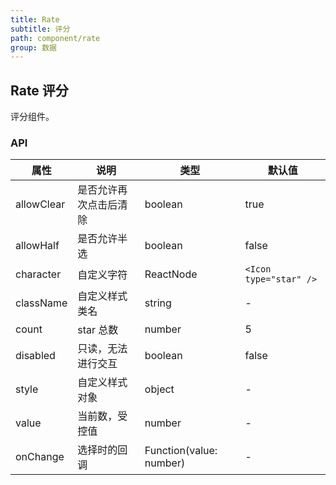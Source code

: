 ```yaml
---
title: Rate
subtitle: 评分
path: component/rate
group: 数据
---
```


## Rate 评分
评分组件。

### API

| 属性 | 说明 | 类型 | 默认值 |
| --- | --- | --- | --- |
| allowClear | 是否允许再次点击后清除 | boolean | true |
| allowHalf | 是否允许半选 | boolean | false |
| character | 自定义字符 | ReactNode |  `<Icon type="star" />` |
| className | 自定义样式类名 | string | - |
| count | star 总数 | number | 5 |
| disabled | 只读，无法进行交互 | boolean | false |
| style | 自定义样式对象 | object | - |
| value | 当前数，受控值 | number | - |
| onChange | 选择时的回调 | Function(value: number) | - |
